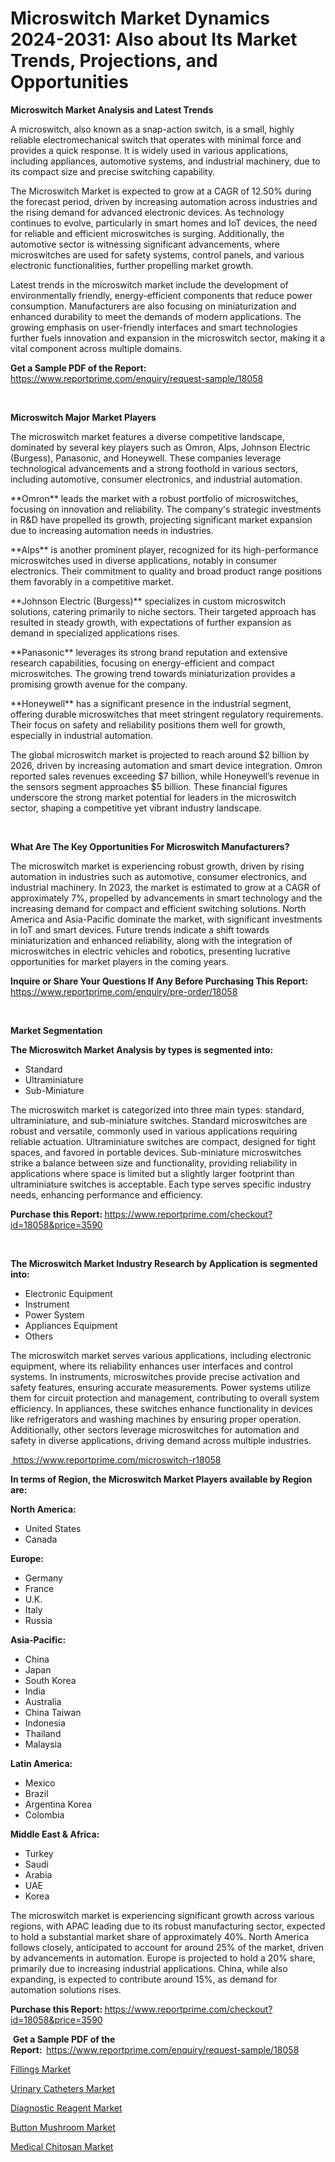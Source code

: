 <p><h1>Microswitch Market Dynamics 2024-2031: Also about Its Market Trends, Projections, and Opportunities</h1></p><p><strong>Microswitch Market Analysis and Latest Trends</strong></p>
<p><p>A microswitch, also known as a snap-action switch, is a small, highly reliable electromechanical switch that operates with minimal force and provides a quick response. It is widely used in various applications, including appliances, automotive systems, and industrial machinery, due to its compact size and precise switching capability.</p><p>The Microswitch Market is expected to grow at a CAGR of 12.50% during the forecast period, driven by increasing automation across industries and the rising demand for advanced electronic devices. As technology continues to evolve, particularly in smart homes and IoT devices, the need for reliable and efficient microswitches is surging. Additionally, the automotive sector is witnessing significant advancements, where microswitches are used for safety systems, control panels, and various electronic functionalities, further propelling market growth.</p><p>Latest trends in the microswitch market include the development of environmentally friendly, energy-efficient components that reduce power consumption. Manufacturers are also focusing on miniaturization and enhanced durability to meet the demands of modern applications. The growing emphasis on user-friendly interfaces and smart technologies further fuels innovation and expansion in the microswitch sector, making it a vital component across multiple domains.</p></p>
<p><strong>Get a Sample PDF of the Report:&nbsp;</strong> <a href="https://www.reportprime.com/enquiry/request-sample/18058?utm_campaign=1140&utm_medium=2&utm_source=Github&utm_content=ia&utm_term=20112024&utm_id=microswitch">https://www.reportprime.com/enquiry/request-sample/18058</a></p>
<p>&nbsp;</p>
<p><strong>Microswitch Major Market Players</strong></p>
<p><p>The microswitch market features a diverse competitive landscape, dominated by several key players such as Omron, Alps, Johnson Electric (Burgess), Panasonic, and Honeywell. These companies leverage technological advancements and a strong foothold in various sectors, including automotive, consumer electronics, and industrial automation.</p><p>**Omron** leads the market with a robust portfolio of microswitches, focusing on innovation and reliability. The company's strategic investments in R&D have propelled its growth, projecting significant market expansion due to increasing automation needs in industries.</p><p>**Alps** is another prominent player, recognized for its high-performance microswitches used in diverse applications, notably in consumer electronics. Their commitment to quality and broad product range positions them favorably in a competitive market.</p><p>**Johnson Electric (Burgess)** specializes in custom microswitch solutions, catering primarily to niche sectors. Their targeted approach has resulted in steady growth, with expectations of further expansion as demand in specialized applications rises.</p><p>**Panasonic** leverages its strong brand reputation and extensive research capabilities, focusing on energy-efficient and compact microswitches. The growing trend towards miniaturization provides a promising growth avenue for the company.</p><p>**Honeywell** has a significant presence in the industrial segment, offering durable microswitches that meet stringent regulatory requirements. Their focus on safety and reliability positions them well for growth, especially in industrial automation.</p><p>The global microswitch market is projected to reach around $2 billion by 2026, driven by increasing automation and smart device integration. Omron reported sales revenues exceeding $7 billion, while Honeywell’s revenue in the sensors segment approaches $5 billion. These financial figures underscore the strong market potential for leaders in the microswitch sector, shaping a competitive yet vibrant industry landscape.</p></p>
<p>&nbsp;</p>
<p><strong>What Are The Key Opportunities For Microswitch Manufacturers?</strong></p>
<p><p>The microswitch market is experiencing robust growth, driven by rising automation in industries such as automotive, consumer electronics, and industrial machinery. In 2023, the market is estimated to grow at a CAGR of approximately 7%, propelled by advancements in smart technology and the increasing demand for compact and efficient switching solutions. North America and Asia-Pacific dominate the market, with significant investments in IoT and smart devices. Future trends indicate a shift towards miniaturization and enhanced reliability, along with the integration of microswitches in electric vehicles and robotics, presenting lucrative opportunities for market players in the coming years.</p></p>
<p><strong>Inquire or Share Your Questions If Any Before Purchasing This Report:</strong> <a href="https://www.reportprime.com/enquiry/pre-order/18058?utm_campaign=1140&utm_medium=2&utm_source=Github&utm_content=ia&utm_term=20112024&utm_id=microswitch">https://www.reportprime.com/enquiry/pre-order/18058</a></p>
<p>&nbsp;</p>
<p><strong>Market Segmentation</strong></p>
<p><strong>The Microswitch Market Analysis by types is segmented into:</strong></p>
<p><ul><li>Standard</li><li>Ultraminiature</li><li>Sub-Miniature</li></ul></p>
<p><p>The microswitch market is categorized into three main types: standard, ultraminiature, and sub-miniature switches. Standard microswitches are robust and versatile, commonly used in various applications requiring reliable actuation. Ultraminiature switches are compact, designed for tight spaces, and favored in portable devices. Sub-miniature microswitches strike a balance between size and functionality, providing reliability in applications where space is limited but a slightly larger footprint than ultraminiature switches is acceptable. Each type serves specific industry needs, enhancing performance and efficiency.</p></p>
<p><strong>Purchase this Report:&nbsp;</strong><a href="https://www.reportprime.com/checkout?id=18058&price=3590&utm_campaign=1140&utm_medium=2&utm_source=Github&utm_content=ia&utm_term=20112024&utm_id=microswitch">https://www.reportprime.com/checkout?id=18058&price=3590</a></p>
<p>&nbsp;</p>
<p><strong>The Microswitch Market Industry Research by Application is segmented into:</strong></p>
<p><ul><li>Electronic Equipment</li><li>Instrument</li><li>Power System</li><li>Appliances Equipment</li><li>Others</li></ul></p>
<p><p>The microswitch market serves various applications, including electronic equipment, where its reliability enhances user interfaces and control systems. In instruments, microswitches provide precise activation and safety features, ensuring accurate measurements. Power systems utilize them for circuit protection and management, contributing to overall system efficiency. In appliances, these switches enhance functionality in devices like refrigerators and washing machines by ensuring proper operation. Additionally, other sectors leverage microswitches for automation and safety in diverse applications, driving demand across multiple industries.</p></p>
<p><a href="https://www.reportprime.com/microswitch-r18058?utm_campaign=1140&utm_medium=2&utm_source=Github&utm_content=ia&utm_term=20112024&utm_id=microswitch">&nbsp;https://www.reportprime.com/microswitch-r18058</a></p>
<p><strong>In terms of Region, the Microswitch Market Players available by Region are:</strong></p>
<p>
    <p> <strong> North America: </strong>
        <ul>
            <li>United States</li>
            <li>Canada</li>
        </ul>
        </p> 
    <p> <strong> Europe: </strong>
        <ul>
            <li>Germany</li>
            <li>France</li>
            <li>U.K.</li>
            <li>Italy</li>
            <li>Russia</li>
        </ul>
        </p> 
    <p> <strong> Asia-Pacific: </strong>
        <ul>
            <li>China</li>
            <li>Japan</li>
            <li>South Korea</li>
            <li>India</li>
            <li>Australia</li>
            <li>China Taiwan</li>
            <li>Indonesia</li>
            <li>Thailand</li>
            <li>Malaysia</li>
        </ul>
        </p> 
    <p> <strong> Latin America: </strong>
        <ul>
            <li>Mexico</li>
            <li>Brazil</li>
            <li>Argentina Korea</li>
            <li>Colombia</li>
        </ul>
        </p> 
    <p> <strong> Middle East & Africa: </strong>
        <ul>
            <li>Turkey</li>
            <li>Saudi</li>
            <li>Arabia</li>
            <li>UAE</li>
            <li>Korea</li>
        </ul>
    </p>
    </p>
<p><p>The microswitch market is experiencing significant growth across various regions, with APAC leading due to its robust manufacturing sector, expected to hold a substantial market share of approximately 40%. North America follows closely, anticipated to account for around 25% of the market, driven by advancements in automation. Europe is projected to hold a 20% share, primarily due to increasing industrial applications. China, while also expanding, is expected to contribute around 15%, as demand for automation solutions rises.</p></p>
<p><strong>Purchase this Report: </strong><a href="https://www.reportprime.com/checkout?id=18058&price=3590&utm_campaign=1140&utm_medium=2&utm_source=Github&utm_content=ia&utm_term=20112024&utm_id=microswitch">https://www.reportprime.com/checkout?id=18058&price=3590</a></p>
<p>&nbsp;<strong>Get a Sample PDF of the Report:&nbsp;&nbsp;</strong><a href="https://www.reportprime.com/enquiry/request-sample/18058?utm_campaign=1140&utm_medium=2&utm_source=Github&utm_content=ia&utm_term=20112024&utm_id=microswitch">https://www.reportprime.com/enquiry/request-sample/18058</a></p>
<p><strong></strong></p>
<p><p><a href="https://www.linkedin.com/pulse/fillings-market-trend-projected-continue-rapid-growth-cagr-ab4vf?utm_campaign=1140&utm_medium=2&utm_source=Github&utm_content=ia&utm_term=20112024&utm_id=microswitch">Fillings Market</a></p><p><a href="https://www.linkedin.com/pulse/detailed-report-urinary-catheters-market-types-applications-h4ghe?utm_campaign=1140&utm_medium=2&utm_source=Github&utm_content=ia&utm_term=20112024&utm_id=microswitch">Urinary Catheters Market</a></p><p><a href="https://issuu.com/reportprime-2/docs/diagnostic-reagent-market-size-2030_31732e8c3e3535?utm_campaign=1140&utm_medium=2&utm_source=Github&utm_content=ia&utm_term=20112024&utm_id=microswitch">Diagnostic Reagent Market</a></p><p><a href="https://www.linkedin.com/pulse/global-button-mushroom-market-analysis-trends-forecasts-growth-5s3qf?utm_campaign=1140&utm_medium=2&utm_source=Github&utm_content=ia&utm_term=20112024&utm_id=microswitch">Button Mushroom Market</a></p><p><a href="https://issuu.com/reportprime-2/docs/medical-chitosan-market-size-2030.p_da7ff8d9baf26d?utm_campaign=1140&utm_medium=2&utm_source=Github&utm_content=ia&utm_term=20112024&utm_id=microswitch">Medical Chitosan Market</a></p></p>